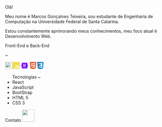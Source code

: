 Olá!

Meu nome é Marcos Gonçalves Teixeira, sou estudante de Engenharia de Computação na Universidade Federal de Santa Catarina.

Estou constantemente aprimorando meus conhecimentos, meu foco atual é Desenvolvimento Web.

Front-End e Back-End

   ~

<img src="https://raw.githubusercontent.com/danielcranney/readme-generator/main/public/icons/skills/react-colored.svg" width="24" height="24"><img src="https://raw.githubusercontent.com/devicons/devicon/master/icons/javascript/javascript-plain.svg" width="24" height="24">
<img src="https://raw.githubusercontent.com/devicons/devicon/master/icons/bootstrap/bootstrap-original.svg" width="24" height="24">
<img src="https://raw.githubusercontent.com/devicons/devicon/master/icons/html5/html5-original.svg" width="24" height="24"><img src="https://raw.githubusercontent.com/devicons/devicon/master/icons/css3/css3-original.svg" width="24" height="24">

<ul>Tecnologias ~
<li>React</li>
<li>JavaScript</li>
<li>BootStrap</li>
<li>HTML 5</li>
<li>CSS 3</li>
</ul>

Contato
<img src="" width="40" height="40">
